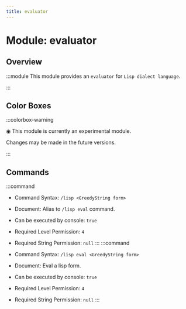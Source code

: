 ```yaml
---
title: evaluator
---
```



# Module: evaluator

## Overview
:::module
  This module provides an `evaluator` for `Lisp dialect language`.


:::
## Color Boxes

:::colorbox-warning

  ◉ This module is currently an experimental module.
  
  Changes may be made in the future versions.


:::

## Commands
:::command
- Command Syntax: `/lisp <GreedyString form>`
- Document:   Alias to `/lisp eval` command.


- Can be executed by console: `true`
- Required Level Permission: `4`
- Required String Permission: `null`
:::
:::command
- Command Syntax: `/lisp eval <GreedyString form>`
- Document:   Eval a lisp form.


- Can be executed by console: `true`
- Required Level Permission: `4`
- Required String Permission: `null`
:::
